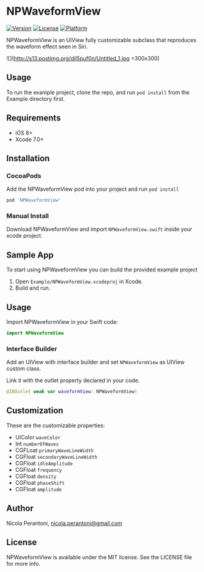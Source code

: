 # NPWaveformView

[![Version](https://img.shields.io/cocoapods/v/NPWaveformView.svg?style=flat)](http://cocoapods.org/pods/NPWaveformView)
[![License](https://img.shields.io/cocoapods/l/NPWaveformView.svg?style=flat)](http://cocoapods.org/pods/NPWaveformView)
[![Platform](https://img.shields.io/cocoapods/p/NPWaveformView.svg?style=flat)](http://cocoapods.org/pods/NPWaveformView)

NPWaveformView is an UIView fully customizable subclass that reproduces the waveform effect seen in Siri.

![](http://s13.postimg.org/dil5puf0n/Untitled_1.jpg =300x300)

## Usage

To run the example project, clone the repo, and run `pod install` from the Example directory first.

## Requirements
* iOS 8+
* Xcode 7.0+

## Installation
### CocoaPods
Add the NPWaveformView pod into your project and run `pod install`
```ruby
pod 'NPWaveformView'
```
### Manual Install
Download NPWaveformView and import `NPWaveformView.swift` inside your xcode project.

## Sample App
To start using NPWaveformView you can build the provided example project

1. Open `Example/NPWaveformView.xcodeproj` in Xcode.
2. Build and run.

## Usage
Import NPWaveformView in your Swift code:
```swift
import NPWaveformView
```

### Interface Builder
Add an UIView with interface builder and set `NPWaveformView` as UIView custom class.

Link it with the outlet property declared in your code.

```swift
@IBOutlet weak var waveformView: NPWaveformView!
```
## Customization
These are the customizable properties:

*  UIColor `waveColor`
*  Int `numberOfWaves`
*  CGFLoat `primaryWaveLineWidth`
*  CGFloat `secondaryWaveLineWidth`
*  CGFloat `idleAmplitude`
*  CGFloat `frequency`
*  CGFloat `density`
*  CGFloat `phaseShift`
*  CGFloat `amplitude`


## Author

Nicola Perantoni, nicola.perantoni@gmail.com

## License

NPWaveformView is available under the MIT license. See the LICENSE file for more info.
